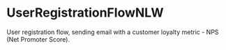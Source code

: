 # UserRegistrationFlowNLW
User registration flow, sending email with a customer loyalty metric - NPS (Net Promoter Score).
